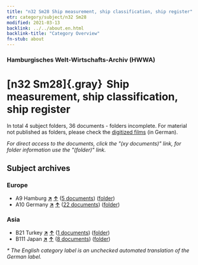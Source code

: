 ```yaml
---
title: "n32 Sm28 Ship measurement, ship classification, ship register"
etr: category/subject/n32 Sm28
modified: 2021-03-13
backlink: ../../about.en.html
backlink-title: "Category Overview"
fn-stub: about
---
```


### Hamburgisches Welt-Wirtschafts-Archiv (HWWA)
# [n32 Sm28]{.gray}&#8201; Ship measurement, ship classification, ship register&#160; 





In total 4 subject folders, 36 documents - folders incomplete.
For material not published as folders, please check the [digitized films](/film/h1_sh) (in German).

_For direct access to the documents, click the "(xy documents)" link, for folder information use the "(folder)" link._

## Subject archives



### Europe

- A9 Hamburg [**&nearr;**](../../../geo/i/140905/about.en.html "Hamburg (all folders)") [**&uarr;**](../../../geo/about.en.html#A9 "Country category system") (<a href="https://pm20.zbw.eu/dfgview/sh/140905,145602" title="about: Hamburg : Ship measurement, ship classification, ship register" target="_blank">5 documents</a>) ([folder](../../../../folder/sh/1409xx/140905/1456xx/145602/about.en.html))
- A10 Germany [**&nearr;**](../../../geo/i/126128/about.en.html "Germany (all folders)") [**&uarr;**](../../../geo/about.en.html#A10 "Country category system") (<a href="https://pm20.zbw.eu/dfgview/sh/126128,145602" title="about: Germany : Ship measurement, ship classification, ship register" target="_blank">22 documents</a>) ([folder](../../../../folder/sh/1261xx/126128/1456xx/145602/about.en.html))

### Asia

- B21 Turkey [**&nearr;**](../../../geo/i/141111/about.en.html "Turkey (all folders)") [**&uarr;**](../../../geo/about.en.html#B21 "Country category system") (<a href="https://pm20.zbw.eu/dfgview/sh/141111,145602" title="about: Turkey : Ship measurement, ship classification, ship register" target="_blank">1 documents</a>) ([folder](../../../../folder/sh/1411xx/141111/1456xx/145602/about.en.html))
- B111 Japan [**&nearr;**](../../../geo/i/141272/about.en.html "Japan (all folders)") [**&uarr;**](../../../geo/about.en.html#B111 "Country category system") (<a href="https://pm20.zbw.eu/dfgview/sh/141272,145602" title="about: Japan : Ship measurement, ship classification, ship register" target="_blank">8 documents</a>) ([folder](../../../../folder/sh/1412xx/141272/1456xx/145602/about.en.html))


_* The English category label is an unchecked automated translation of the German label._


